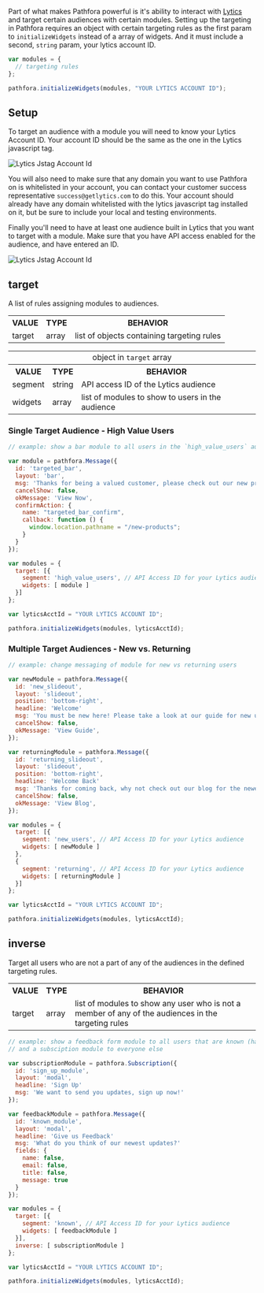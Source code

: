 Part of what makes Pathfora powerful is it's ability to interact with [Lytics](http://www.getlytics.com/) and target certain audiences with certain modules. Setting up the targeting in Pathfora requires an object with certain targeting rules as the first param to `initializeWidgets` instead of a array of widgets. And it must include a second, `string` param, your lytics account ID.

``` javascript
var modules = {
  // targeting rules
};

pathfora.initializeWidgets(modules, "YOUR LYTICS ACCOUNT ID");
```

## Setup

To target an audience with a module you will need to know your Lytics Account ID. Your account ID should be the same as the one in the Lytics javascript tag.

<img class="full" src="../../assets/acctid.jpg" alt="Lytics Jstag Account Id">

You will also need to make sure that any domain you want to use Pathfora on is whitelisted in your account, you can contact your customer success representative `success@getlytics.com` to do this. Your account should already have any domain whitelisted with the lytics javascript tag installed on it, but be sure to include your local and testing environments. 

Finally you'll need to have at least one audience built in Lytics that you want to target with a module. Make sure that you have API access enabled for the audience, and have entered an ID.

<img class="full" src="../../assets/api_access.jpg" alt="Lytics Jstag Account Id">

## target

A list of rules assigning modules to audiences.

<table>
  <tr>
    <th>VALUE</th>
    <th>TYPE</th>
    <th>BEHAVIOR</th>
  </tr>
  <tr>
    <td>target</td>
    <td>array</td>
    <td>list of objects containing targeting rules</td>
  </tr>
</table>

<table>
  <tr>
    <td colspan="3" align="center">object in <code>target</code> array</td>
  </tr>
  <tr>
    <th>VALUE</th>
    <th>TYPE</th>
    <th>BEHAVIOR</th>
  </tr>
  <tr>
    <td>segment</td>
    <td>string</td>
    <td>API access ID of the Lytics audience</td>
  </tr>
  <tr>
    <td>widgets</td>
    <td>array</td>
    <td>list of modules to show to users in the audience</td>
  </tr>
</table>


### Single Target Audience - High Value Users

``` javascript
// example: show a bar module to all users in the `high_value_users` audience promoting new products

var module = pathfora.Message({
  id: 'targeted_bar',
  layout: 'bar',
  msg: 'Thanks for being a valued customer, please check out our new products.'
  cancelShow: false,
  okMessage: 'View Now',
  confirmAction: {
    name: "targeted_bar_confirm",
    callback: function () {
      window.location.pathname = "/new-products";
    }
  }
});

var modules = {
  target: [{
    segment: 'high_value_users', // API Access ID for your Lytics audience
    widgets: [ module ]
  }]
};

var lyticsAcctId = "YOUR LYTICS ACCOUNT ID";

pathfora.initializeWidgets(modules, lyticsAcctId);
```


### Multiple Target Audiences - New vs. Returning

``` javascript
// example: change messaging of module for new vs returning users

var newModule = pathfora.Message({
  id: 'new_slideout',
  layout: 'slideout',
  position: 'bottom-right',
  headline: 'Welcome'
  msg: 'You must be new here! Please take a look at our guide for new users.'
  cancelShow: false,
  okMessage: 'View Guide',
});

var returningModule = pathfora.Message({
  id: 'returning_slideout',
  layout: 'slideout',
  position: 'bottom-right',
  headline: 'Welcome Back'
  msg: 'Thanks for coming back, why not check out our blog for the newest updates?'
  cancelShow: false,
  okMessage: 'View Blog',
});

var modules = {
  target: [{
    segment: 'new_users', // API Access ID for your Lytics audience
    widgets: [ newModule ]
  },
  {
    segment: 'returning', // API Access ID for your Lytics audience
    widgets: [ returningModule ]
  }]
};

var lyticsAcctId = "YOUR LYTICS ACCOUNT ID";

pathfora.initializeWidgets(modules, lyticsAcctId);
```

## inverse

Target all users who are not a part of any of the audiences in the defined targeting rules.

<table>
  <tr>
    <th>VALUE</th>
    <th>TYPE</th>
    <th>BEHAVIOR</th>
  </tr>
  <tr>
    <td>target</td>
    <td>array</td>
    <td>list of modules to show any user who is not a member of any of the audiences in the targeting rules</td>
  </tr>
</table>

``` javascript
// example: show a feedback form module to all users that are known (has email)
// and a subsciption module to everyone else

var subscriptionModule = pathfora.Subscription({
  id: 'sign_up_module',
  layout: 'modal',
  headline: 'Sign Up'
  msg: 'We want to send you updates, sign up now!'
});

var feedbackModule = pathfora.Message({
  id: 'known_module',
  layout: 'modal',
  headline: 'Give us Feedback'
  msg: 'What do you think of our newest updates?'
  fields: {
    name: false,
    email: false,
    title: false,
    message: true
  }
});

var modules = {
  target: [{
    segment: 'known', // API Access ID for your Lytics audience
    widgets: [ feedbackModule ]
  }],
  inverse: [ subscriptionModule ]
};

var lyticsAcctId = "YOUR LYTICS ACCOUNT ID";

pathfora.initializeWidgets(modules, lyticsAcctId);
```
